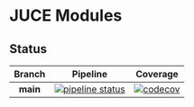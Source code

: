 # JUCE Modules

## Status

|  Branch  |                                                                           Pipeline                                                                           |                                                                              Coverage                                                                              |
| :------: | :----------------------------------------------------------------------------------------------------------------------------------------------------------: | :----------------------------------------------------------------------------------------------------------------------------------------------------------------: |
| **main** | [![pipeline status](https://gitlab.com/moderncircuits/juce-modules/badges/main/pipeline.svg)](https://gitlab.com/moderncircuits/juce-modules/-/commits/main) | [![codecov](https://codecov.io/gl/moderncircuits/juce-modules/branch/b'main'/graph/badge.svg?token=0Z4rNaLl0D)](https://codecov.io/gl/moderncircuits/juce-modules) |
